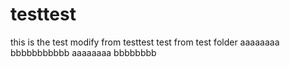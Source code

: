 # testtest
this is the test
modify from testtest
test from test folder
aaaaaaaa
bbbbbbbbbbb
aaaaaaaa
bbbbbbbb


